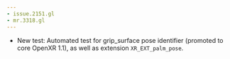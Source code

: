 ```yaml
---
- issue.2151.gl
- mr.3318.gl
---
```

- New test: Automated test for grip_surface pose identifier (promoted to core OpenXR 1.1), as well as extension `XR_EXT_palm_pose`.
